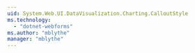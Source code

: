 ```yaml
---
uid: System.Web.UI.DataVisualization.Charting.CalloutStyle
ms.technology: 
  - "dotnet-webforms"
ms.author: "mblythe"
manager: "mblythe"
---
```

